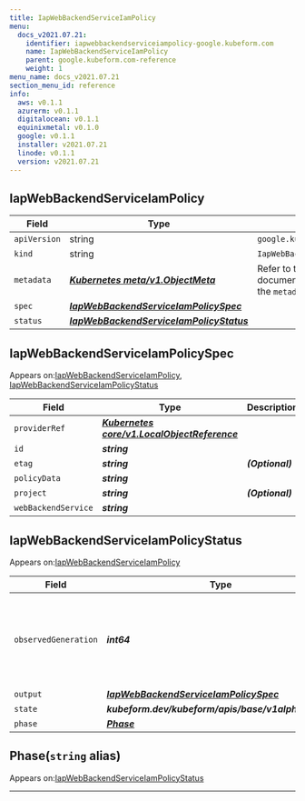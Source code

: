 ```yaml
---
title: IapWebBackendServiceIamPolicy
menu:
  docs_v2021.07.21:
    identifier: iapwebbackendserviceiampolicy-google.kubeform.com
    name: IapWebBackendServiceIamPolicy
    parent: google.kubeform.com-reference
    weight: 1
menu_name: docs_v2021.07.21
section_menu_id: reference
info:
  aws: v0.1.1
  azurerm: v0.1.1
  digitalocean: v0.1.1
  equinixmetal: v0.1.0
  google: v0.1.1
  installer: v2021.07.21
  linode: v0.1.1
  version: v2021.07.21
---
```


## IapWebBackendServiceIamPolicy
| Field | Type | Description |
| ------ | ----- | ----------- |
| `apiVersion` | string | `google.kubeform.com/v1alpha1` |
|    `kind` | string | `IapWebBackendServiceIamPolicy` |
| `metadata` | ***[Kubernetes meta/v1.ObjectMeta](https://v1-18.docs.kubernetes.io/docs/reference/generated/kubernetes-api/v1.18/#objectmeta-v1-meta)***|Refer to the Kubernetes API documentation for the fields of the `metadata` field.|
| `spec` | ***[IapWebBackendServiceIamPolicySpec](#iapwebbackendserviceiampolicyspec)***||
| `status` | ***[IapWebBackendServiceIamPolicyStatus](#iapwebbackendserviceiampolicystatus)***||
## IapWebBackendServiceIamPolicySpec

Appears on:[IapWebBackendServiceIamPolicy](#iapwebbackendserviceiampolicy), [IapWebBackendServiceIamPolicyStatus](#iapwebbackendserviceiampolicystatus)

| Field | Type | Description |
| ------ | ----- | ----------- |
| `providerRef` | ***[Kubernetes core/v1.LocalObjectReference](https://v1-18.docs.kubernetes.io/docs/reference/generated/kubernetes-api/v1.18/#localobjectreference-v1-core)***||
| `id` | ***string***||
| `etag` | ***string***| ***(Optional)*** |
| `policyData` | ***string***||
| `project` | ***string***| ***(Optional)*** |
| `webBackendService` | ***string***||
## IapWebBackendServiceIamPolicyStatus

Appears on:[IapWebBackendServiceIamPolicy](#iapwebbackendserviceiampolicy)

| Field | Type | Description |
| ------ | ----- | ----------- |
| `observedGeneration` | ***int64***| ***(Optional)*** Resource generation, which is updated on mutation by the API Server.|
| `output` | ***[IapWebBackendServiceIamPolicySpec](#iapwebbackendserviceiampolicyspec)***| ***(Optional)*** |
| `state` | ***kubeform.dev/kubeform/apis/base/v1alpha1.State***| ***(Optional)*** |
| `phase` | ***[Phase](#phase)***| ***(Optional)*** |
## Phase(`string` alias)

Appears on:[IapWebBackendServiceIamPolicyStatus](#iapwebbackendserviceiampolicystatus)

---
